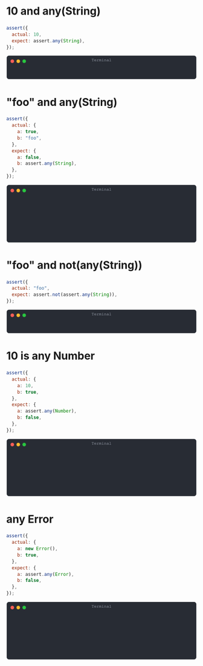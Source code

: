 # 10 and any(String)

```js
assert({
  actual: 10,
  expect: assert.any(String),
});
```

![img](<./assert_any/10 and any(String).svg>)

# "foo" and any(String)

```js
assert({
  actual: {
    a: true,
    b: "foo",
  },
  expect: {
    a: false,
    b: assert.any(String),
  },
});
```

![img](<./assert_any/"foo" and any(String).svg>)

# "foo" and not(any(String))

```js
assert({
  actual: "foo",
  expect: assert.not(assert.any(String)),
});
```

![img](<./assert_any/"foo" and not(any(String)).svg>)

# 10 is any Number

```js
assert({
  actual: {
    a: 10,
    b: true,
  },
  expect: {
    a: assert.any(Number),
    b: false,
  },
});
```

![img](<./assert_any/10 is any Number.svg>)

# any Error

```js
assert({
  actual: {
    a: new Error(),
    b: true,
  },
  expect: {
    a: assert.any(Error),
    b: false,
  },
});
```

![img](<./assert_any/any Error.svg>)

